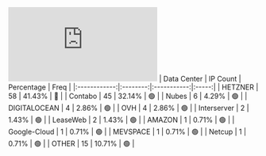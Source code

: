 ![Diagramm](https://github.com/obajay/StateSync-snapshots/blob/main/Projects/Lava/1/README.md)
| Data Center | IP Count | Percentage | Freq |
|:------------:|:--------:|:-----------:|:-----:|
| HETZNER | 58 | 41.43% | 🔴 |
| Contabo | 45 | 32.14% | 🟢 |
| Nubes | 6 | 4.29% | 🟢 |
| DIGITALOCEAN | 4 | 2.86% | 🟢 |
| OVH | 4 | 2.86% | 🟢 |
| Interserver | 2 | 1.43% | 🟢 |
| LeaseWeb | 2 | 1.43% | 🟢 |
| AMAZON | 1 | 0.71% | 🟢 |
| Google-Cloud | 1 | 0.71% | 🟢 |
| MEVSPACE | 1 | 0.71% | 🟢 |
| Netcup | 1 | 0.71% | 🟢 |
| OTHER | 15 | 10.71% | 🟢 |